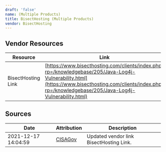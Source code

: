 ```yaml
---
draft: 'false'
name: (Multiple Products)
title: BisectHosting (Multiple Products)
vendor: BisectHosting
---
```


## Vendor Resources
| Resource | Link |
| --- | --- |
| BisectHosting Link | [https://www.bisecthosting.com/clients/index.php?rp=/knowledgebase/205/Java-Log4j-Vulnerability.html](https://www.bisecthosting.com/clients/index.php?rp=/knowledgebase/205/Java-Log4j-Vulnerability.html) |



## Sources
| Date | Attribution | Description |
| --- | --- | --- |
| 2021-12-17 14:04:59 | [CISAGov](https://raw.githubusercontent.com/cisagov/log4j-affected-db/develop/README.md) | Updated vendor link BisectHosting Link.  |
